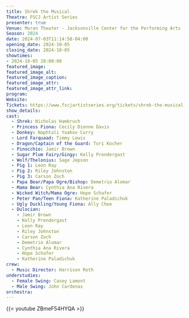```yaml
---
title: Shrek the Musical
Theatre: FSCJ Artist Series
presenter: true
Venue: Moran Theater - Jacksonville Center for the Performing Arts
Season: 2024
date: 2024-07-03T11:14:58-04:00
opening_date: 2024-10-05
closing_date: 2024-10-05
showtimes:
- 2024-10-05 20:00:00
featured_image: 
featured_image_alt: 
featured_image_caption: 
featured_image_attr: 
featured_image_attr_link: 
program:
Website: 
Tickets: https://www.fscjartistseries.org/tickets/shrek-the-musical
show_details: 
cast:
  - Shrek: Nicholas Hambruch
  - Princess Fiona: Cecily Dionne Davis
  - Donkey: Naphtali Yaakov Curry
  - Lord Farquaad: Timmy Lewis
  - Dragon/Captain of the Guard: Tori Kocher
  - Pinocchio: Jamir Brown
  - Sugar Plum Fairy/Gingy: Kelly Prendergast
  - Wolf/Thelonius: Sage Jepson
  - Pig 1: Leon Ray
  - Pig 2: Riley Johnston
  - Pig 3: Carson Zoch
  - Papa Bear/Papa Ogre/Bishop: Demetrio Alomar
  - Mama Bear: Cynthia Ana Rivera
  - Wicked Witch/Mama Ogre: Hope Schafer
  - Peter Pan/Teen Fiona: Katherine Paladichuk
  - Ugly Duckling/Young Fiona: Ally Choe
  - Dulocian: 
    - Jamir Brown
    - Kelly Prendergast
    - Leon Ray
    - Riley Johnston
    - Carson Zoch
    - Demetrio Alomar
    - Cynthia Ana Rivera
    - Hope Schafer
    - Katherine Paladichuk
crew:
  - Music Director: Harrison Roth
understudies:
  - Female Swing: Casey Lamont
  - Male Swing: John Cardenas
orchestra:
---
```


{{< youtube ZBmeF54HYQA >}}
